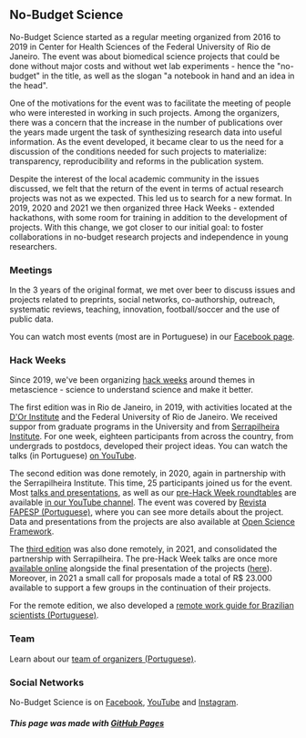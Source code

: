 ## No-Budget Science

No-Budget Science started as a regular meeting organized from 2016 to 2019 in Center for Health Sciences of the Federal University of Rio de Janeiro. The event was about biomedical science projects that could be done without major costs and without wet lab experiments - hence the "no-budget" in the title, as well as the slogan "a notebook in hand and an idea in the head".

One of the motivations for the event was to facilitate the meeting of people who were interested in working in such projects. Among the organizers, there was a concern that the increase in the number of publications over the years made urgent the task of synthesizing research data into useful information. As the event developed, it became clear to us the need for a discussion of the conditions needed for such projects to materialize: transparency, reproducibility and reforms in the publication system.

Despite the interest of the local academic community in the issues discussed, we felt that the return of the event in terms of actual research projects was not as we expected. This led us to search for a new format. In 2019, 2020 and 2021 we then organized three Hack Weeks - extended hackathons, with some room for training in addition to the development of projects. With this change, we got closer to our initial goal: to foster collaborations in no-budget research projects and independence in young researchers.

### Meetings

In the 3 years of the original format, we met over beer to discuss issues and projects related to preprints, social networks, co-authorship, outreach, systematic reviews, teaching, innovation, football/soccer and the use of public data.

You can watch most events (most are in Portuguese) in our [Facebook page](facebook.com/nobudgetscience/).

### Hack Weeks

Since 2019, we've been organizing [hack weeks](https://www.pnas.org/content/115/36/8872) around themes in metascience - science to understand science and make it better.

The first edition was in Rio de Janeiro, in 2019, with activities located at the [D'Or Institute](https://www.rededorsaoluiz.com.br/instituto/idor) and the Federal University of Rio de Janeiro. We received suppor from graduate programs in the University and from [Serrapilheira Institute](https://serrapilheira.org/). For one week, eighteen participants from across the country, from undergrads to postdocs, developed their project ideas. You can watch the talks (in Portuguese) [on YouTube](https://www.youtube.com/playlist?list=PLfID5M8U8w5vmaLJmWgl42xW0tfWWJW9-).

The second edition was done remotely, in 2020, again in partnership with the Serrapilheira Institute. This time, 25 participants joined us for the event. Most [talks and presentations](https://www.youtube.com/playlist?list=PL8cs9ve1MnDVUWxiAloiwdfki2k_Eauix), as well as our [pre-Hack Week roundtables](https://www.youtube.com/playlist?list=PL8cs9ve1MnDWoH5jIGAc9WsQtgGAI1WC_) are available [in our YouTube channel](https://www.youtube.com/channel/UCZdTWlmSp9eSCgXKtCyRiyA). The event was covered by [Revista FAPESP (Portuguese)](https://revistapesquisa.fapesp.br/um-notebook-na-mao-um-projeto-na-cabeca/), where you can see more details about the project. Data and presentations from the projects are also available at [Open Science Framework](https://osf.io/s8bmp/).

The [third edition](https://www.reprodutibilidade.bio.br/hack-week-2021) was also done remotely, in 2021, and consolidated the partnership with Serrapilheira. The pre-Hack Week talks are once more [available online](https://www.youtube.com/watch?v=zqSzu3yn4YA&list=PL8cs9ve1MnDXQOXxclU-qj-ocI5wfvoo6) alongside the final presentation of the projects ([here](https://www.youtube.com/watch?v=6SL8x4cW5tk&list=PL8cs9ve1MnDVGq4vH0IM8D5p_yc2qq5Zu)). Moreover, in 2021 a small call for proposals made a total of R$ 23.000 available to support a few groups in the continuation of their projects. 

For the remote edition, we also developed a [remote work guide for Brazilian scientists (Portuguese)](trabalho-remoto.html).

### Team

Learn about our [team of organizers (Portuguese)](equipe.html).

### Social Networks

No-Budget Science is on [Facebook](https://www.facebook.com/nobudgetscience), [YouTube](https://www.youtube.com/channel/UCZdTWlmSp9eSCgXKtCyRiyA) and [Instagram](https://www.instagram.com/nobudgetscience).

##### *This page was made with [GitHub Pages](https://pages.github.com)*
